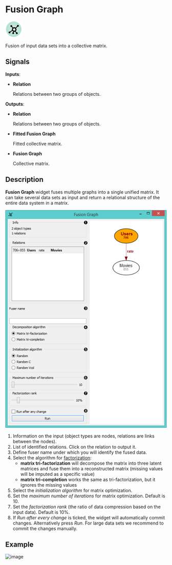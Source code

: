 Fusion Graph
============

![Fusion Graph widget icon](icons/fusion-graph.png)

Fusion of input data sets into a collective matrix.

Signals
-------

**Inputs**:

- **Relation**

  Relations between two groups of objects.  

**Outputs**:

- **Relation**

  Relations between two groups of objects.

- **Fitted Fusion Graph**

  Fitted collective matrix.

- **Fusion Graph**

  Collective matrix.

Description
-----------

**Fusion Graph** widget fuses multiple graphs into a single unified matrix. It can take several data sets as input
and return a relational structure of the entire data system in a matrix.

![Fusion Graph widget](images/FusionGraph1-stamped.png)

1. Information on the input (object types are nodes, relations are links between the nodes).
2. List of identified relations. Click on the relation to output it.
3. Define fuser name under which you will identify the fused data.
4. Select the algorithm for [factorization](https://en.wikipedia.org/wiki/Non-negative_matrix_factorization):
   - **matrix tri-factorization** will decompose the matrix into three latent matrices and fuse them into a 
     reconstructed matrix (missing values will be imputed as a specific value)
   - **matrix tri-completion** works the same as tri-factorization, but it ignores the missing values
5. Select the *initialization algorithm* for matrix optimization.
6. Set the *maximum number of iterations* for matrix optimization. Default is 10.
7. Set the *factorization rank* (the ratio of data compression based on the input data). Default is 10%.
8. If *Run after every change* is ticked, the widget will automatically commit changes. Alternatively press *Run*. 
  For large data sets we recommend to commit the changes manually.

Example
-------



<img src="images/GEODataSets-Example2.png" alt="image" width="600">

